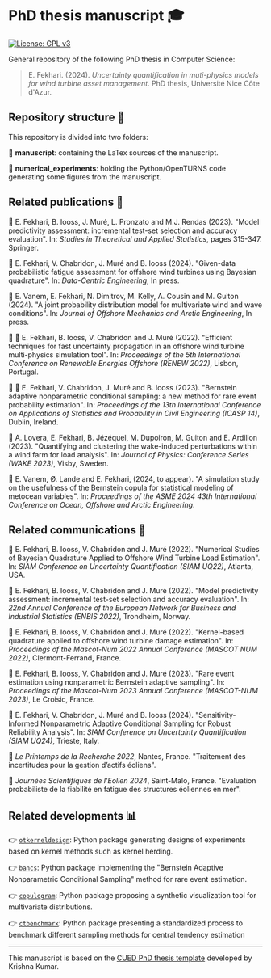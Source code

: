 # PhD thesis manuscript :mortar_board:
[![License: GPL v3](https://img.shields.io/badge/License-GPLv3-blue.svg)](https://www.gnu.org/licenses/gpl-3.0)

General repository of the following PhD thesis in Computer Science:

> E. Fekhari. (2024). *Uncertainty quantification in muti-physics models for wind turbine asset management*. PhD thesis, Université Nice Côte d'Azur.


## Repository structure :file_folder:

This repository is divided into two folders:

:open_file_folder: **manuscript**: containing the LaTex sources of the manuscript.

:open_file_folder: **numerical_experiments**: holding the Python/OpenTURNS code generating some figures from the manuscript. 

## Related publications :newspaper: 

:newspaper: E. Fekhari, B. Iooss, J. Muré, L. Pronzato and M.J. Rendas (2023). "Model predictivity assessment: incremental test-set selection and accuracy evaluation". In: *Studies in Theoretical and Applied Statistics*, pages 315-347. Springer.

:newspaper: E. Fekhari, V. Chabridon, J. Muré and B. Iooss (2024). "Given-data probabilistic fatigue assessment for offshore wind turbines using Bayesian quadrature". In: *Data-Centric Engineering*, In press.

:newspaper: E. Vanem, E. Fekhari, N. Dimitrov, M. Kelly, A. Cousin and M. Guiton (2024). "A joint probability distribution model for multivariate wind and wave conditions". In: *Journal of Offshore Mechanics and Arctic Engineering*, In press.

:newspaper: :mega: E. Fekhari, B. Iooss, V. Chabridon and J. Muré (2022). "Efficient techniques for fast uncertainty propagation in an offshore wind turbine multi-physics simulation tool". In: *Proceedings of the 5th International Conference on Renewable Energies Offshore (RENEW 2022)*, Lisbon, Portugal.

:newspaper: :mega: E. Fekhari, V. Chabridon, J. Muré and B. Iooss (2023). "Bernstein adaptive nonparametric conditional sampling: a new method for rare event probability estimation". In: *Proceedings of the 13th International Conference on Applications of Statistics and Probability in Civil Engineering (ICASP 14)*, Dublin, Ireland.

:newspaper: A. Lovera, E. Fekhari, B. Jézéquel, M. Dupoiron, M. Guiton and E. Ardillon (2023). "Quantifying and clustering the wake-induced perturbations within a wind farm for load analysis". In: *Journal of Physics: Conference Series (WAKE 2023)*, Visby, Sweden.

:newspaper: E. Vanem, Ø. Lande and E. Fekhari, (2024, to appear). "A simulation study on the usefulness of the Bernstein copula for statistical modeling of metocean variables". In: *Proceedings of the ASME 2024 43th International Conference on Ocean, Offshore and Arctic Engineering*.

## Related communications :mega:

:mega: E. Fekhari, B. Iooss, V. Chabridon and J. Muré (2022). "Numerical Studies of Bayesian Quadrature Applied to Offshore Wind Turbine Load Estimation". In: *SIAM Conference on Uncertainty Quantification (SIAM UQ22)*, Atlanta, USA.

:mega: E. Fekhari, B. Iooss, V. Chabridon and J. Muré (2022). "Model predictivity assessment: incremental test-set selection and accuracy evaluation". In: *22nd Annual Conference of the European Network for Business and Industrial Statistics (ENBIS 2022)*, Trondheim, Norway.

:mega: E. Fekhari, B. Iooss, V. Chabridon and J. Muré (2022). "Kernel-based quadrature applied to offshore wind turbine damage estimation". In: *Proceedings of the Mascot-Num 2022 Annual Conference (MASCOT NUM 2022)*, Clermont-Ferrand, France.

:mega: E. Fekhari, B. Iooss, V. Chabridon and J. Muré (2023). "Rare event estimation using nonparametric Bernstein adaptive sampling". In: *Proceedings of the Mascot-Num 2023 Annual Conference (MASCOT-NUM 2023)*, Le Croisic, France. 

:mega: E. Fekhari, V. Chabridon, J. Muré and B. Iooss (2024). "Sensitivity-Informed Nonparametric Adaptive Conditional Sampling for Robust Reliability Analysis". In: *SIAM Conference on Uncertainty Quantification (SIAM UQ24)*, Trieste, Italy.

:mega: *Le Printemps de la Recherche 2022*, Nantes, France. "Traitement des incertitudes pour la gestion d’actifs éoliens". 

:mega: *Journées Scientifiques de l’Eolien 2024*, Saint-Malo, France. "Evaluation probabiliste de la fiabilité en fatigue des structures éoliennes en mer".



## Related developments :bar_chart:

:point_right: [```otkerneldesign```](https://efekhari27.github.io/otkerneldesign/master/): Python package generating designs of experiments based on kernel methods such as kernel herding.

:point_right: [```bancs```](https://github.com/efekhari27/bancs): Python package implementing the "Bernstein Adaptive Nonparametric Conditional Sampling" method for rare event estimation.

:point_right: [```copulogram```](https://github.com/efekhari27/copulogram): Python package proposing a synthetic visualization tool for multivariate distributions. 

:point_right: [```ctbenchmark```](https://github.com/efekhari27/ctbenchmark): Python package presenting a standardized process to benchmark different sampling methods for central tendency estimation

____

This manuscript is based on the [CUED PhD thesis template](https://github.com/kks32/phd-thesis-template) developed by Krishna Kumar.  
